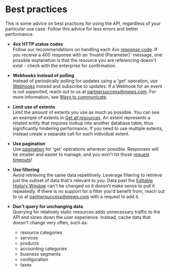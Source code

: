 # Best practices

This is some advice on best practices for using the API, regardless of your particular use case. Follow this advice for less errors and better performance.

- **4xx HTTP status codes**<br>Follow our recommendations on handling each 4xx [response code](https://mews-systems.gitbook.io/connector-api/guidelines/responses#response-codes).
If you receive a 400 response with an 'Invalid {Parameter}' message, one possible explanation is that the resource you are referencing doesn't exist - check with the enterprise for confirmation.

- **Webhooks instead of polling**<br>Instead of periodically polling for updates using a 'get' operation, use [Webhooks](https://mews-systems.gitbook.io/connector-api/webhooks) instead and subscribe to updates.
If a Webhook for an event is not supported, reach out to us at [partnersuccess@mews.com](mailto://partnersuccess@mews.com). For more information, see [Ways to communicate](communicate.md).

- **Limit use of extents**<br>Limit the amount of extents you use as much as possible. You can see an example of extents in [Get all resources](../operations/resources.md#get-all-resources). An extent represents a related entity that requires lookup into another database table, thus significantly hindering performance. If you need to use multiple extents, instead create a separate call for each individual extent.

- **Use pagination**<br>Use [pagination](https://mews-systems.gitbook.io/connector-api/guidelines/pagination) for 'get' operations wherever possible. Responses will be smaller and easier to manage, and you won't hit those [request timeouts](requests.md#request-timeouts)!

- **Use filtering**<br>Avoid retrieving the same data repetitively. Leverage filtering to retrieve just the subset of data that's relevant to you. Data past the [Editable History Window](https://help.mews.com/s/article/Mews-Glossary-for-Open-API-users?language=en_US#EditableHistoryWindow) can't be changed so it doesn't make sense to pull it repeatedly.
If there is no support for a filter you'd benefit from, reach out to us at [partnersuccess@mews.com](mailto://partnersuccess@mews.com) with a request to add it. 

- **Don't query for unchanging data**<br>Querying for relatively static resources adds unnecessary traffic to the API and slows down the user experience. Instead, cache data that doesn't change very often, such as:
  - resource categories
  - services
  - products
  - accounting categories
  - business segments
  - configuration
  - taxes
